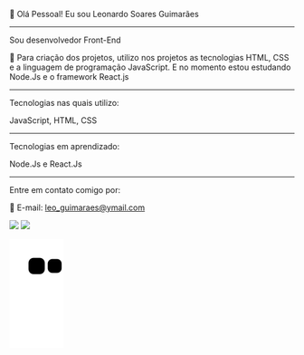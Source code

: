 👋 Olá Pessoal! Eu sou Leonardo Soares Guimarães
__________________________________________________

Sou desenvolvedor Front-End

🌱 Para criação dos projetos, utilizo nos projetos as tecnologias HTML, CSS e a linguagem de programação JavaScript. E no momento estou estudando Node.Js e o framework React.js
__________________________________________________

Tecnologias nas quais utilizo:

JavaScript, HTML, CSS
__________________________________________________

Tecnologias em aprendizado:

Node.Js e React.Js

__________________________________________________

Entre em contato comigo por:

📧 E-mail: leo_guimaraes@ymail.com

<div>
  <a href="https://instagram.com/leos_guimaraes" target="_blank"><img src="https://img.shields.io/badge/-Instagram-%23E4405F?style=for-the-badge&logo=instagram&logoColor=white" target="_blank"></a>
  <a href="https://www.linkedin.com/in/leonardo-soares-guimaraes/" target="_blank"><img src="https://img.shields.io/badge/-LinkedIn-%230077B5?style=for-the-badge&logo=linkedin&logoColor=white" target="_blank"></a>
  
  ![Snake animation](https://github.com/rafaballerini/rafaballerini/blob/output/github-contribution-grid-snake.svg)
  
</div>


<!---
leonardosguimaraes/leonardosguimaraes is a ✨ special ✨ repository because its `README.md` (this file) appears on your GitHub profile.
You can click the Preview link to take a look at your changes.
--->
